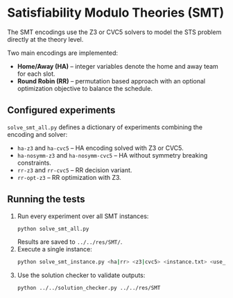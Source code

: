# Satisfiability Modulo Theories (SMT)

The SMT encodings use the Z3 or CVC5 solvers to model the STS problem directly at the theory level.

Two main encodings are implemented:

- **Home/Away (HA)** – integer variables denote the home and away team for each slot.
- **Round Robin (RR)** – permutation based approach with an optional optimization objective to balance the schedule.

## Configured experiments

`solve_smt_all.py` defines a dictionary of experiments combining the encoding and solver:

- `ha-z3` and `ha-cvc5` – HA encoding solved with Z3 or CVC5.
- `ha-nosymm-z3` and `ha-nosymm-cvc5` – HA without symmetry breaking constraints.
- `rr-z3` and `rr-cvc5` – RR decision variant.
- `rr-opt-z3` – RR optimization with Z3.

## Running the tests

1. Run every experiment over all SMT instances:
   ```bash
   python solve_smt_all.py
   ```
   Results are saved to `../../res/SMT/`.
2. Execute a single instance:
   ```bash
   python solve_smt_instance.py <ha|rr> <z3|cvc5> <instance.txt> <use_symmetry_breaking> <optimization> <name>
   ```
3. Use the solution checker to validate outputs:
   ```bash
   python ../../solution_checker.py ../../res/SMT
   ```
